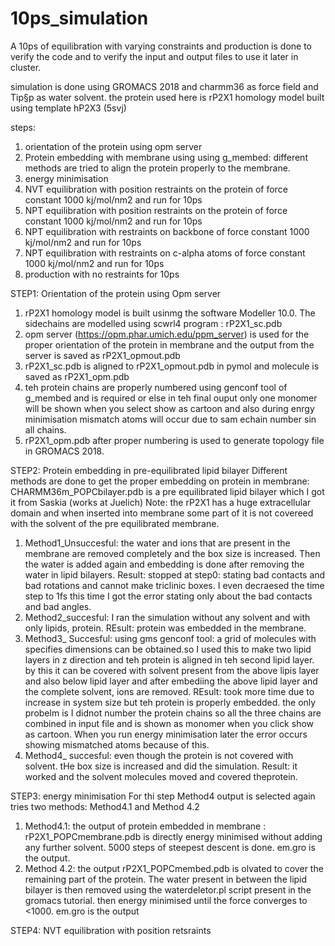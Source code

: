 # 10ps_simulation
A 10ps of equilibration with varying constraints and production is done to verify the code and to verify the input and output files to use it later in cluster.

simulation is done using GROMACS 2018 and charmm36 as force field and Tip§p as water solvent. the protein used here is rP2X1 homology model built using template hP2X3 (5svj)

steps:
1) orientation of the protein using opm server
2) Protein embedding with membrane using  using g_membed: different methods are tried to align the protein properly to the membrane.
4) energy minimisation
5) NVT equilibration with position restraints on the protein of force constant 1000 kj/mol/nm2 and run for 10ps
6) NPT equilibration with position restraints on the protein of force constant 1000 kj/mol/nm2 and run for 10ps
7) NPT equilibration with restraints on backbone of force constant 1000 kj/mol/nm2 and run for 10ps
8) NPT equilibration with restraints on c-alpha atoms of force constant 1000 kj/mol/nm2 and run for 10ps
9) production with no restraints for 10ps

STEP1: Orientation of the protein using Opm server
1) rP2X1 homology model is built usinmg the software Modeller 10.0. The sidechains are modelled using scwrl4 program : rP2X1_sc.pdb
2) opm server (https://opm.phar.umich.edu/ppm_server) is used for the proper orientation of the protein in membrane and the output from the server is saved as rP2X1_opmout.pdb
3) rP2X1_sc.pdb is aligned to rP2X1_opmout.pdb in pymol and molecule is saved as rP2X1_opm.pdb
4) teh protein chains are properly numbered using genconf tool of g_membed and is required or else in teh final ouput only one monomer will be shown when you select show as cartoon and also during enrgy minimisation mismatch atoms will occur due to sam echain number sin all chains.
5) rP2X1_opm.pdb after proper numbering is used to generate topology file in GROMACS 2018.
 
STEP2: Protein embedding in pre-equilibrated lipid bilayer
Different methods are done to get the proper embedding on protein in membrane: CHARMM36m_POPCbilayer.pdb is a pre equilibrated lipid bilayer which I got it from Saskia (works at Juelich)
Note: the rP2X1 has a huge extracellular domain and when inserted into membrane some part of it is not covereed with the solvent of the pre equilibrated membrane.
1) Method1_Unsuccesful: the water and ions that are present in the membrane are removed completely and the box size is increased. Then the water is added again and embedding is done after removing the water in lipid bilayers. Result: stopped at step0: stating bad contacts and bad rotations and cannot make triclinic boxes. I even decraesed the time step to 1fs this time I got the error stating only about the bad contacts and bad angles.
2) Method2_succesful: I ran the simulation without any solvent and with only lipids, protein. REsult: protein was embedded in the membrane.
3) Method3_ Succesful: using gms genconf tool: a grid of molecules with specifies dimensions can be obtained.so I used this to make two lipid layers in z direction and teh protein is aligned in teh second lipid layer. by this it can be covered with solvent present from the above lipis layer and also below lipid layer and after embediing the above lipid layer and the complete solvent, ions are removed. REsult: took more time due to increase in system size but teh protein is properly embedded. the only probelm is I didnot number the protein chains so all the three chains are combined in input file and is shown as monomer when you click show as cartoon. When you run energy minimisation later the error occurs showing mismatched atoms because of this.
4) Method4_ succesful: even though the protein is not covered with solvent. tHe box size is increased and did the simulation. Result: it worked and the solvent molecules moved and covered theprotein.

STEP3: energy minimisation
For thi step Method4 output is selected again tries two methods: Method4.1 and Method 4.2
1) Method4.1: the output of protein embedded in membrane : rP2X1_POPCmembrane.pdb is directly energy minimised without adding any further solvent. 5000 steps of steepest descent is done. em.gro is the output.
2) Method 4.2: the output rP2X1_POPCmembed.pdb is olvated to cover the remaining part of the protein. The water present in between the lipid bilayer is then removed using the waterdeletor.pl script present in the gromacs tutorial. then energy minimised until the force converges to  <1000. em.gro is the output

STEP4: NVT equilibration with position retsraints

